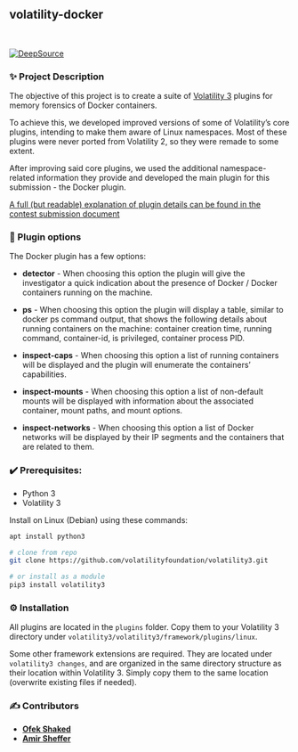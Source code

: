 ## volatility-docker
<br />

[![DeepSource](https://deepsource.io/gh/amir9339/volatility-docker.svg/?label=active+issues&show_trend=true&token=rispzL5PcBGqIqQ6VWX2FWRL)](https://deepsource.io/gh/amir9339/volatility-docker/?ref=repository-badge)

### ✨ Project Description

The objective of this project is to create a suite of [Volatility 3](https://github.com/volatilityfoundation/volatility3) plugins for memory forensics of Docker containers. 

To achieve this, we developed improved versions of some of Volatility’s core plugins, intending to make them aware of Linux namespaces. Most of these plugins were never ported from Volatility 2, so they were remade to some extent.

After improving said core plugins, we used the additional namespace-related information they provide and developed the main plugin for this submission - the Docker plugin.

[A full (but readable) explanation of plugin details can be found in the contest submission document](docs/contest_submission.md)



### 🎯 Plugin options
The Docker plugin has a few options:

- **detector** - When choosing this option the plugin will give the investigator a quick indication about the presence of Docker / Docker containers running on the machine.

- **ps** - When choosing this option the plugin will display a table, similar to docker ps command output, that shows the following details about running containers on the machine: container creation time, running command, container-id, is privileged, container process PID.

- **inspect-caps** - When choosing this option a list of running containers will be displayed and the plugin will enumerate the containers’ capabilities.

- **inspect-mounts** - When choosing this option a list of non-default mounts will be displayed with information about the associated container, mount paths, and mount options.

- **inspect-networks** - When choosing this option a list of Docker networks will be displayed by their IP segments and the containers that are related to them.

### ✔️ Prerequisites:

- Python 3
- Volatility 3

Install on Linux (Debian) using these commands:

```bash
apt install python3

# clone from repo
git clone https://github.com/volatilityfoundation/volatility3.git

# or install as a module
pip3 install volatility3
```

### ⚙ Installation

All plugins are located in the `plugins` folder. Copy them to your Volatility 3 directory under `volatility3/volatility3/framework/plugins/linux`.

Some other framework extensions are required. They are located under `volatility3 changes`, and are organized in the same directory structure as their location within Volatility 3. Simply copy them to the same location (overwrite existing files if needed).

### ✍️ Contributors

- [**Ofek Shaked**](https://github.com/oshaked1)
- [**Amir Sheffer**](https://github.com/amir9339)
